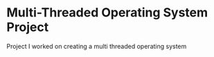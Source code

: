 # Multi-Threaded Operating System Project

Project I worked on creating a multi threaded operating system
